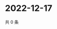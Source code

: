 # 2022-12-17

共 0 条

<!-- BEGIN WEIBO -->
<!-- 最后更新时间 Sat Dec 17 2022 20:22:55 GMT+0800 (China Standard Time) -->

<!-- END WEIBO -->
